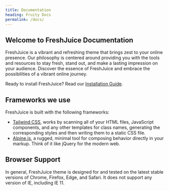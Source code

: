 ```yaml
---
title: Documentation
heading: Fruity Docs
permalink: /docs/
---
```


## Welcome to FreshJuice Documentation

FreshJuice is a vibrant and refreshing theme that brings zest to your online presence.
Our philosophy is centered around providing you with the tools and resources to stay fresh,
stand out, and make a lasting impression on your audience.
Discover the essence of FreshJuice and embrace the possibilities of a vibrant online journey.

Ready to install FreshJuice? Read our [Installation Guide](/docs/installation/).

## Frameworks we use

FreshJuice is built with the following frameworks:

- [Tailwind CSS](/docs/tailwindcss/), works by scanning all of your HTML files, JavaScript components, and any other templates for class names, generating the corresponding styles and then writing them to a static CSS file.
- [Alpine.js](/docs/alpinejs/), a rugged, minimal tool for composing behavior directly in your markup. Think of it like jQuery for the modern web.

## Browser Support

In general, FreshJuice theme is designed for and tested on the latest stable versions of Chrome, Firefox, Edge, and Safari. It does not support any version of IE, including IE 11.

